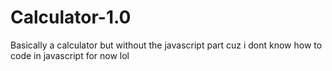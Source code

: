 # Calculator-1.0
Basically a calculator but without the javascript part cuz i dont know how to code in javascript for now lol
